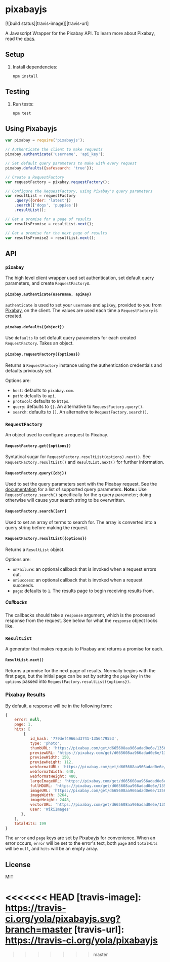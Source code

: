 # pixabayjs

[![build status][travis-image]][travis-url]

A Javascript Wrapper for the Pixabay API. To learn more about Pixabay, read the [docs][docs].

## Setup

1. Install dependencies:

    `npm install`

## Testing
1. Run tests:

    `npm test`

## Using Pixabayjs

```javascript
var pixabay = require('pixabayjs');

// Authenticate the client to make requests
pixabay.authenticate('username', 'api_key');

// Set default query parameters to make with every request
pixabay.defaults({safesearch: 'true'});

// Create a RequestFactory
var requestFactory = pixabay.requestFactory();

// Configure the RequestFactory, using Pixabay's query parameters
var resultList = requestFactory    
    .query({order: 'latest'})
    .search(['dogs', 'puppies'])
    .resultList();

// Get a promise for a page of results
var resultsPromise = resultList.next();

// Get a promise for the next page of results
var resultsPromise2 = resultList.next();
```

## API
### `pixabay`
The high level client wrapper used set authentication, set default query parameters, and create `RequestFactory`s.

#### `pixabay.authenticate(username, apiKey)`
`authenticate` is used to set your `username` and `apiKey`, provided to you from [Pixabay][registration], on the client. The values are used each time a `RequestFactory` is created.

#### `pixabay.defaults({object})`
Use `defaults` to set default query parameters for each created `RequestFactory`. Takes an object.

#### `pixabay.requestFactory({options})`
Returns a `RequestFactory` instance using the authentication credentials and defaults priviously set.

Options are:
- `host`: defaults to `pixabay.com`.
- `path`: defaults to `api`.
- `protocol`: defaults to `https`.
- `query`: defaults to `{}`. An alternative to `RequestFactory.query()`.
- `search`: defaults to `[]`. An alternative to `RequestFactory.search()`.

### `RequestFactory`
An object used to configure a request to Pixabay.

#### `RequestFactory.get({options})`
Syntatical sugar for `RequestFactory.resultList(options).next()`. See `RequestFactory.resultList()` and `ResultList.next()` for further information.

#### `RequestFactory.query({obj})`
Used to set the query parameters sent with the Pixabay request. See the [documentation][docs] for a list of supported query parameters. **Note::** Use `RequestFactory.search()` specifically for the `q` query parameter; doing otherwise will cause your search string to be overwritten.

#### `RequestFactory.search([arr]`
Used to set an array of terms to search for. The array is converted into a query string before making the request.

#### `RequestFactory.resultList({options})`
Returns a `ResultList` object.

Options are:
- `onFailure`: an optional callback that is invoked when a request errors out.
- `onSuccess`: an optional callback that is invoked when a request succeeds.
- `page`: defaults to `1`. The results page to begin receiving results from.

##### Callbacks
The callbacks should take a `response` argument, which is the processed response from the request. See below for what the `response` object looks like.

### `ResultList`
A generator that makes requests to Pixabay and returns a promise for each.

#### `ResultList.next()`
Returns a promise for the next page of results. Normally begins with the first page, but the initial page can be set by setting the `page` key in the `options` passed into `RequestFactory.resultList({options})`.

### Pixabay Results
By default, a response will be in the following form:

```javascript
{
    error: null,
    page: 1,
    hits: [
        {
           id_hash: '779def4966ad3741-1356479553',
           type: 'photo',
           thumbURL: 'https://pixabay.com/get/d665608aa966adad0e6e/1356479553/ef2c43ccb41a18d6_68.jpg',
           previewURL: 'https://pixabay.com/get/d665608aa966adad0e6e/1356479553/28d20b56447d87bf_150.jpg',
           previewWidth: 150,
           previewHeight: 112,
           webformatURL: 'https://pixabay.com/get/d665608aa966adad0e6e/1356479553/286a88431d7a9651_640.jpg',
           webformatWidth: 640,
           webformatHeight: 480,
           largeImageURL: 'https://pixabay.com/get/d665608aa966adad0e6e/1356479553/14f48b3f589431efa50561c7_1280.jpg',
           fullHDURL: 'https://pixabay.com/get/d665608aa966adad0e6e/1356479553/e1849b5c833c6dc8554eded5_1920.jpg',
           imageURL: 'https://pixabay.com/get/d665608aa966adad0e6e/1356479553/94f19b8545cf5355895bbcfa.jpg',
           imageWidth: 3264,
           imageHeight: 2448,
           vectorURL: 'https://pixabay.com/get/d665608aa966adad0e6e/1356479553/fd35g48942gfzs8d9zfs98df.svg',
           user: 'WikiImages'
       },
    ],
    totalHits: 199
}
```

The `error` and `page` keys are set by Pixabayjs for convenience. When an error occurs, `error` will be set to the error's text, both `page` and `totalHits` will be `null`, and `hits` will be an empty array.

## License
MIT

<<<<<<< HEAD
[travis-image]: https://travis-ci.org/yola/pixabayjs.svg?branch=master
[travis-url]: https://travis-ci.org/yola/pixabayjs
=======
[docs]: http://pixabay.com/api/docs/
[registration]: https://pixabay.com/en/accounts/register/
>>>>>>> master

